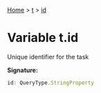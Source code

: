 [Home](../../../index.md) &gt; [t](../../t.md) &gt; [id](./id.md)

# Variable t.id

Unique identifier for the task

<b>Signature:</b>

```typescript
id: QueryType.StringProperty
```
